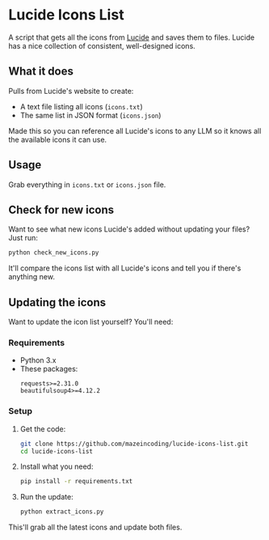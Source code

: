 # Lucide Icons List

A script that gets all the icons from [Lucide](https://lucide.dev/) and saves them to files. Lucide has a nice collection of consistent, well-designed icons.

## What it does

Pulls from Lucide's website to create:
- A text file listing all icons (`icons.txt`) 
- The same list in JSON format (`icons.json`)

Made this so you can reference all Lucide's icons to any LLM so it knows all the available icons it can use.

## Usage

Grab everything in `icons.txt` or `icons.json` file.

## Check for new icons

Want to see what new icons Lucide's added without updating your files? Just run:

```bash
python check_new_icons.py
```

It'll compare the icons list with all Lucide's icons and tell you if there's anything new.

## Updating the icons

Want to update the icon list yourself? You'll need:

### Requirements
- Python 3.x
- These packages:
  ```
  requests>=2.31.0
  beautifulsoup4>=4.12.2
  ```

### Setup
1. Get the code:
   ```bash
   git clone https://github.com/mazeincoding/lucide-icons-list.git
   cd lucide-icons-list
   ```

2. Install what you need:
   ```bash
   pip install -r requirements.txt
   ```

3. Run the update:
   ```bash
   python extract_icons.py
   ```

This'll grab all the latest icons and update both files.

